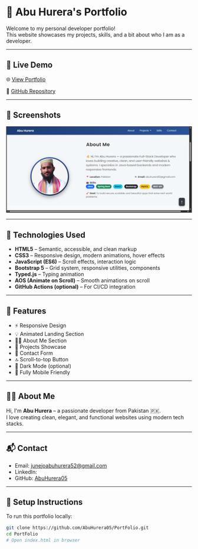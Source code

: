 # 💼 Abu Hurera's Portfolio

Welcome to my personal developer portfolio!  
This website showcases my projects, skills, and a bit about who I am as a developer.

---

## 🔗 Live Demo

🌐 [View Portfolio](https://velvety-raindrop-68e2ba.netlify.app/)  

📁 [GitHub Repository](https://github.com/AbuHurera05/PortFolio)

---

## 📸 Screenshots

![Screenshot](assets/images/Screenshot2.png)

---

## 🚀 Technologies Used

- **HTML5** – Semantic, accessible, and clean markup  
- **CSS3** – Responsive design, modern animations, hover effects  
- **JavaScript (ES6)** – Scroll effects, interaction logic  
- **Bootstrap 5** – Grid system, responsive utilities, components  
- **Typed.js** – Typing animation  
- **AOS (Animate on Scroll)** – Smooth animations on scroll  
- **GitHub Actions (optional)** – For CI/CD integration

---

## 📂 Features

- ⚡ Responsive Design
- 💡 Animated Landing Section
- 🧑‍💻 About Me Section
- 💼 Projects Showcase
- 📧 Contact Form
- 🔝 Scroll-to-top Button
- 🌙 Dark Mode (optional)
- 📱 Fully Mobile Friendly

---

## 🧑‍💻 About Me

Hi, I'm **Abu Hurera** – a passionate developer from Pakistan 🇵🇰.  
I love creating clean, elegant, and functional websites using modern tech stacks.

---

## 📬 Contact

- Email: junejoabuhurera52@gmail.com  
- LinkedIn:   
- GitHub: [AbuHurera05](https://github.com/AbuHurera05)

---

## 📌 Setup Instructions

To run this portfolio locally:

```bash
git clone https://github.com/AbuHurera05/PortFolio.git
cd PortFolio
# Open index.html in browser
